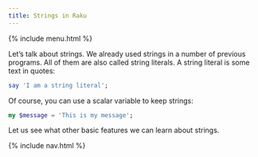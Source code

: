 ```yaml
---
title: Strings in Raku
---
```


{% include menu.html %}

Let’s talk about strings. We already used strings in a number of previous programs. All of them are also called string literals. A string literal is some text in quotes:

```raku
say 'I am a string literal';
```

Of course, you can use a scalar variable to keep strings:

```raku
my $message = 'This is my message';
```

Let us see what other basic features we can learn about strings.

{% include nav.html %}

